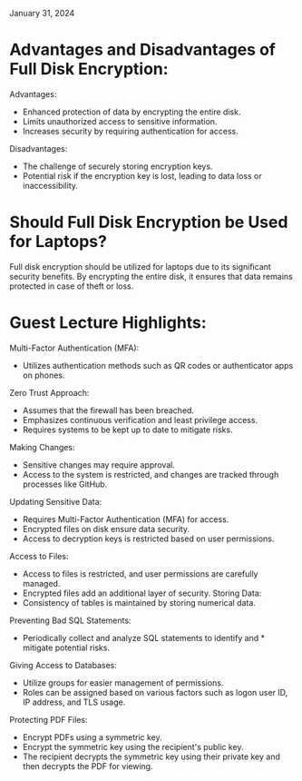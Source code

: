 
January 31, 2024

# Advantages and Disadvantages of Full Disk Encryption:

Advantages:
* Enhanced protection of data by encrypting the entire disk.
* Limits unauthorized access to sensitive information.
* Increases security by requiring authentication for access.

Disadvantages:
* The challenge of securely storing encryption keys.
* Potential risk if the encryption key is lost, leading to data loss or inaccessibility.

# Should Full Disk Encryption be Used for Laptops?
Full disk encryption should be utilized for laptops due to its significant security benefits. By encrypting the entire disk, it ensures that data remains protected in case of theft or loss.

# Guest Lecture Highlights:

Multi-Factor Authentication (MFA):
* Utilizes authentication methods such as QR codes or authenticator apps on phones.

Zero Trust Approach:
* Assumes that the firewall has been breached.
* Emphasizes continuous verification and least privilege access.
* Requires systems to be kept up to date to mitigate risks.

Making Changes:
* Sensitive changes may require approval.
* Access to the system is restricted, and changes are tracked through processes like GitHub.

Updating Sensitive Data:
* Requires Multi-Factor Authentication (MFA) for access.
* Encrypted files on disk ensure data security.
* Access to decryption keys is restricted based on user permissions.

Access to Files:
* Access to files is restricted, and user permissions are carefully managed.
* Encrypted files add an additional layer of security.
Storing Data:
* Consistency of tables is maintained by storing numerical data.

Preventing Bad SQL Statements:
* Periodically collect and analyze SQL statements to identify and * mitigate potential risks.

Giving Access to Databases:
* Utilize groups for easier management of permissions.
* Roles can be assigned based on various factors such as logon user ID, IP address, and TLS usage.

Protecting PDF Files:
* Encrypt PDFs using a symmetric key.
* Encrypt the symmetric key using the recipient's public key.
* The recipient decrypts the symmetric key using their private key and then decrypts the PDF for viewing.

